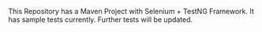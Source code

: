 This Repository has a Maven Project with Selenium + TestNG Framework. 
It has sample tests currently. 
Further tests will be updated.
